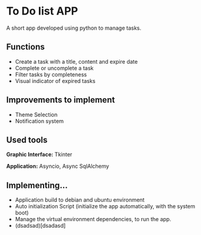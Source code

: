 
# To Do list APP

A short app developed using python to manage tasks.

## Functions

- Create a task with a title, content and expire date
- Complete or uncomplete a task
- Filter tasks by completeness
- Visual indicator of expired tasks

## Improvements to implement

- Theme Selection
- Notification system


## Used tools 

**Graphic Interface:** Tkinter

**Application:** Asyncio, Async SqlAlchemy


## Implementing...

- Application build to debian and ubuntu environment
- Auto initialization Script (initialize the app automatically,
  with the system boot)
- Manage the virtual environment dependencies, to run the app.
- (dsadsad)[dsadasd]